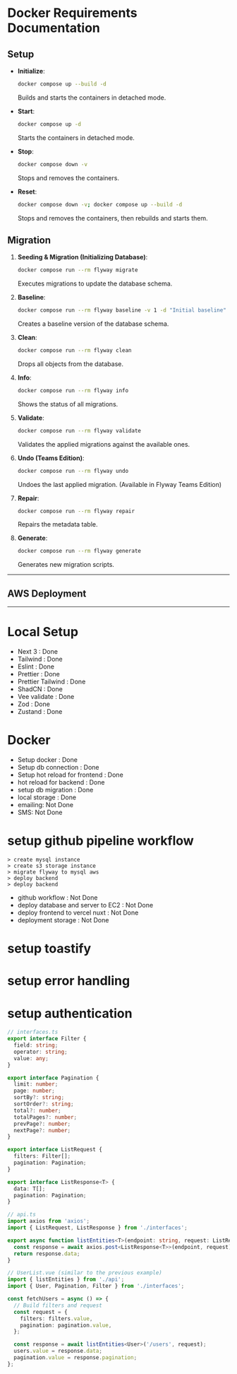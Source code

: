 

# Docker Requirements Documentation

## Setup

- **Initialize**: 
  ```sh
  docker compose up --build -d 
  ```
  Builds and starts the containers in detached mode.

- **Start**: 
  ```sh
  docker compose up -d
  ```
  Starts the containers in detached mode.

- **Stop**: 
  ```sh
  docker compose down -v
  ```
  Stops and removes the containers.

- **Reset**: 
  ```sh
  docker compose down -v; docker compose up --build -d
  ```
  Stops and removes the containers, then rebuilds and starts them.

## Migration

1. **Seeding & Migration (Initializing Database)**: 
   ```sh
   docker compose run --rm flyway migrate
   ```
   Executes migrations to update the database schema.

2. **Baseline**: 
   ```sh
   docker compose run --rm flyway baseline -v 1 -d "Initial baseline"
   ```
   Creates a baseline version of the database schema.

3. **Clean**: 
   ```sh
   docker compose run --rm flyway clean
   ```
   Drops all objects from the database.

4. **Info**: 
   ```sh
   docker compose run --rm flyway info
   ```
   Shows the status of all migrations.

5. **Validate**: 
   ```sh
   docker compose run --rm flyway validate
   ```
   Validates the applied migrations against the available ones.

6. **Undo (Teams Edition)**: 
   ```sh
   docker compose run --rm flyway undo
   ```
   Undoes the last applied migration. (Available in Flyway Teams Edition)

7. **Repair**: 
   ```sh
   docker compose run --rm flyway repair
   ```
   Repairs the metadata table.

8. **Generate**: 
   ```sh
   docker compose run --rm flyway generate
   ```
   Generates new migration scripts.

---
## AWS Deployment
---

# Local Setup
  - Next 3 : Done
  - Tailwind : Done
  - Eslint : Done
  - Prettier : Done
  - Prettier Tailwind : Done
  - ShadCN : Done
  - Vee validate : Done
  - Zod : Done
  - Zustand : Done

# Docker 
  - Setup docker : Done
  - Setup db connection : Done
  - Setup hot reload for frontend : Done
  - hot reload for backend : Done
  - setup db migration : Done 
  - local storage : Done
  - emailing: Not Done
  - SMS: Not Done



# setup github pipeline workflow
    > create mysql instance 
    > create s3 storage instance
    > migrate flyway to mysql aws 
    > deploy backend
    > deploy backend
  - github workflow : Not Done
  - deploy database and server to EC2 : Not Done
  - deploy frontend to vercel nuxt : Not Done
  - deployment storage : Not Done

# setup toastify
# setup error handling
# setup authentication


```ts
// interfaces.ts
export interface Filter {
  field: string;
  operator: string;
  value: any;
}

export interface Pagination {
  limit: number;
  page: number;
  sortBy?: string;
  sortOrder?: string;
  total?: number;
  totalPages?: number;
  prevPage?: number;
  nextPage?: number;
}

export interface ListRequest {
  filters: Filter[];
  pagination: Pagination;
}

export interface ListResponse<T> {
  data: T[];
  pagination: Pagination;
}

```
```ts
// api.ts
import axios from 'axios';
import { ListRequest, ListResponse } from './interfaces';

export async function listEntities<T>(endpoint: string, request: ListRequest): Promise<ListResponse<T>> {
  const response = await axios.post<ListResponse<T>>(endpoint, request);
  return response.data;
}
```

```ts
// UserList.vue (similar to the previous example)
import { listEntities } from './api';
import { User, Pagination, Filter } from './interfaces';

const fetchUsers = async () => {
  // Build filters and request
  const request = {
    filters: filters.value,
    pagination: pagination.value,
  };

  const response = await listEntities<User>('/users', request);
  users.value = response.data;
  pagination.value = response.pagination;
};
```